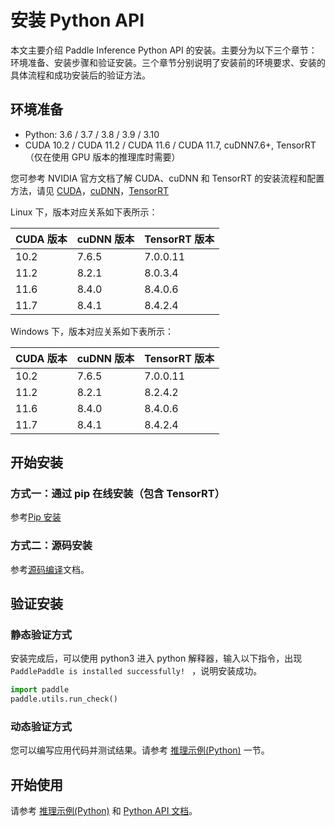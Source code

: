# 安装 Python API

本文主要介绍 Paddle Inference Python API 的安装。主要分为以下三个章节：环境准备、安装步骤和验证安装。三个章节分别说明了安装前的环境要求、安装的具体流程和成功安装后的验证方法。

## 环境准备

- Python: 3.6 / 3.7 / 3.8 / 3.9 / 3.10
- CUDA 10.2 / CUDA 11.2 / CUDA 11.6 / CUDA 11.7, cuDNN7.6+, TensorRT （仅在使用 GPU 版本的推理库时需要）

您可参考 NVIDIA 官方文档了解 CUDA、cuDNN 和 TensorRT 的安装流程和配置方法，请见 [CUDA](https://docs.nvidia.com/cuda/cuda-installation-guide-linux/)，[cuDNN](https://docs.nvidia.com/deeplearning/sdk/cudnn-install/)，[TensorRT](https://developer.nvidia.com/tensorrt)


Linux 下，版本对应关系如下表所示：

|CUDA 版本|cuDNN 版本| TensorRT 版本|
|---|---|---|
|10.2|7.6.5|7.0.0.11|
|11.2|8.2.1|8.0.3.4|
|11.6|8.4.0|8.4.0.6|
|11.7|8.4.1|8.4.2.4|

Windows 下，版本对应关系如下表所示：

|CUDA 版本|cuDNN 版本| TensorRT 版本|
|---|---|---|
|10.2|7.6.5|7.0.0.11|
|11.2|8.2.1|8.2.4.2|
|11.6|8.4.0|8.4.0.6|
|11.7|8.4.1|8.4.2.4|

## 开始安装

### 方式一：通过 pip 在线安装（包含 TensorRT）

参考[Pip 安装](https://www.paddlepaddle.org.cn/documentation/docs/zh/2.4/install/pip/frompip.html)

### 方式二：源码安装

参考[源码编译](./compile/index_compile.rst)文档。

## 验证安装

### 静态验证方式

安装完成后，可以使用 python3 进入 python 解释器，输入以下指令，出现 `PaddlePaddle is installed successfully! ` ，说明安装成功。

```python
import paddle
paddle.utils.run_check()
```

### 动态验证方式

您可以编写应用代码并测试结果。请参考 [推理示例(Python)](../quick_start/python_demo.md) 一节。


## 开始使用

请参考 [推理示例(Python)](../quick_start/python_demo.md) 和 [Python API 文档](../../api_reference/python_api_doc/python_api_index.rst)。
